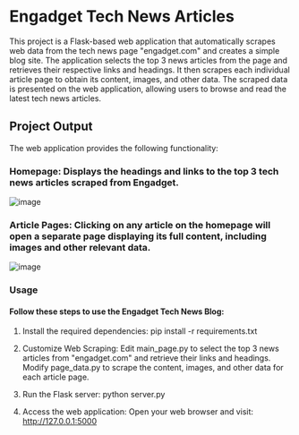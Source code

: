 # Engadget Tech News Articles
This project is a Flask-based web application that automatically scrapes web data from the tech news page "engadget.com" and creates a simple blog site. The application selects the top 3 news articles from the page and retrieves their respective links and headings. It then scrapes each individual article page to obtain its content, images, and other data. The scraped data is presented on the web application, allowing users to browse and read the latest tech news articles.

## Project Output
The web application provides the following functionality:

### Homepage: Displays the headings and links to the top 3 tech news articles scraped from Engadget.
![image](https://github.com/Rajkumar0819/Web-Scraped-blog-post/assets/113299030/d6f68ff6-cb89-45fc-8f37-28f8f982bfe1)

### Article Pages: Clicking on any article on the homepage will open a separate page displaying its full content, including images and other relevant data.
![image](https://github.com/Rajkumar0819/Web-Scraped-blog-post/assets/113299030/1472158e-3544-4af2-8fda-37e91b5b1864)

### Usage
#### Follow these steps to use the Engadget Tech News Blog:
1. Install the required dependencies:
pip install -r requirements.txt

2. Customize Web Scraping:
Edit main_page.py to select the top 3 news articles from "engadget.com" and retrieve their links and headings.
Modify page_data.py to scrape the content, images, and other data for each article page.

3. Run the Flask server:
python server.py

4. Access the web application:
Open your web browser and visit: http://127.0.0.1:5000

